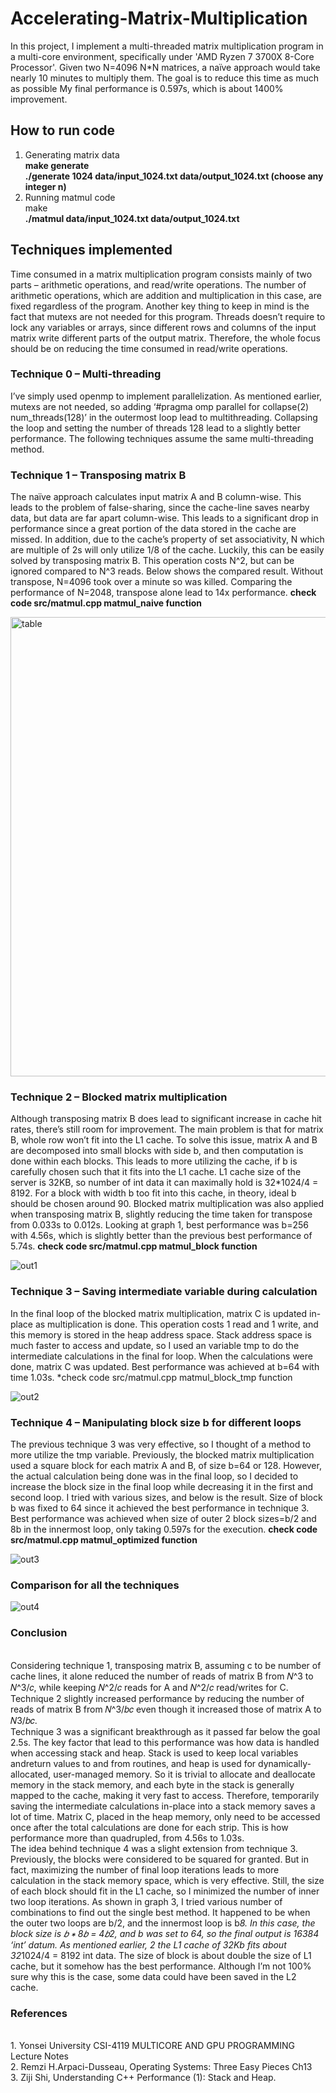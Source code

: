 # Accelerating-Matrix-Multiplication

In this project, I implement a multi-threaded matrix multiplication program in a multi-core environment, specifically under 'AMD Ryzen 7 3700X 8-Core Processor'. Given two N=4096 N*N matrices, a naïve approach would take nearly 10 minutes to multiply them. The goal is to reduce this time as much as possible My final performance is 0.597s, which is about 1400% improvement.

## How to run code
1. Generating matrix data 
<br />**make generate** 
<br />**./generate 1024 data/input_1024.txt data/output_1024.txt (choose any integer n)**
2. Running matmul code
<br />make 
<br />**./matmul data/input_1024.txt data/output_1024.txt**


## Techniques implemented
  Time consumed in a matrix multiplication program consists mainly of two parts – arithmetic operations, and read/write operations. The number of arithmetic operations, which are addition and multiplication in this case, are fixed regardless of the program. Another key thing to keep in mind is the fact that mutexs are not needed for this program. Threads doesn’t require to lock any variables or arrays, since different rows and columns of the input matrix write different parts of the output matrix. Therefore, the whole focus should be on reducing the time consumed in read/write operations.

### Technique 0 – Multi-threading
I’ve simply used openmp to implement parallelization. As mentioned earlier, mutexs are not needed, so adding ‘#pragma omp parallel for collapse(2) num_threads(128)’ in the outermost loop lead to multithreading. Collapsing the loop and setting the number of threads 128 lead to a slightly better performance. The following techniques assume the same multi-threading method.

### Technique 1 – Transposing matrix B
The naïve approach calculates input matrix A and B column-wise. This leads to the problem of false-sharing, since the cache-line saves nearby data, but data are far apart column-wise. This leads to a significant drop in performance since a great portion of the data stored in the cache are missed. In addition, due to the cache’s property of set associativity, N which are multiple of 2s will only utilize 1/8 of the cache. Luckily, this can be easily solved by transposing matrix B. This operation costs N^2, but can be ignored compared to N^3 reads. Below shows the compared result. Without transpose, N=4096 took over a minute so was killed. Comparing the performance of N=2048, transpose alone lead to 14x performance.
**check code src/matmul.cpp matmul_naive function**

<img width="735" alt="table" src="https://user-images.githubusercontent.com/59599444/114296079-2b068280-9ae4-11eb-9d64-970d1a263484.png">

### Technique 2 – Blocked matrix multiplication
Although transposing matrix B does lead to significant increase in cache hit rates, there’s still room for improvement. The main problem is that for matrix B, whole row won’t fit into the L1 cache. To solve this issue, matrix A and B are decomposed into small blocks with side b, and then computation is done within each blocks. This leads to more utilizing the cache, if b is carefully chosen such that it fits into the L1 cache. L1 cache size of the server is 32KB, so number of int data it can maximally hold is 32*1024/4 = 8192. For a block with width b too fit into this cache, in theory, ideal b should be chosen around 90. Blocked matrix multiplication was also applied when transposing matrix B, slightly reducing the time taken for transpose from 0.033s to 0.012s. Looking at graph 1, best performance was b=256 with 4.56s, which is slightly better than the previous best performance of 5.74s.
**check code src/matmul.cpp matmul_block function**

![out1](https://user-images.githubusercontent.com/59599444/114296068-1d50fd00-9ae4-11eb-9336-47e497bb9891.png)

### Technique 3 – Saving intermediate variable during calculation
In the final loop of the blocked matrix multiplication, matrix C is updated in-place as multiplication is done. This operation costs 1 read and 1 write, and this memory is stored in the heap address space. Stack address space is much faster to access and update, so I used an variable tmp to do the intermediate calculations in the final for loop. When the calculations were done, matrix C was updated. Best performance was achieved at b=64 with time 1.03s.
*check code src/matmul.cpp matmul_block_tmp function

![out2](https://user-images.githubusercontent.com/59599444/114296066-188c4900-9ae4-11eb-8036-df6ce66095c2.png)

### Technique 4 – Manipulating block size b for different loops
The previous technique 3 was very effective, so I thought of a method to more utilize the tmp variable. Previously, the blocked matrix multiplication used a square block for each matrix A and B, of size b=64 or 128. However, the actual calculation being done was in the final loop, so I decided to increase the block size in the final loop while decreasing it in the first and second loop. I tried with various sizes, and below is the result. Size of block b was fixed to 64 since it achieved the best performance in technique 3. Best performance was achieved when size of outer 2 block sizes=b/2 and 8b in the innermost loop, only taking 0.597s for the execution.
**check code src/matmul.cpp matmul_optimized function**

![out3](https://user-images.githubusercontent.com/59599444/114296063-14602b80-9ae4-11eb-9058-5c7180b8acc6.png)

### Comparison for all the techniques 
![out4](https://user-images.githubusercontent.com/59599444/114296056-0d391d80-9ae4-11eb-9fbf-82b378267c8b.png)

### Conclusion
<br />  Considering technique 1, transposing matrix B, assuming c to be number of cache lines, it alone reduced the number of reads of matrix B from 𝑁^3 to 𝑁^3/𝑐, while keeping 𝑁^2/𝑐 reads for A and 𝑁^2/𝑐 read/writes for C. Technique 2 slightly increased performance by reducing the number of reads of matrix B from 𝑁^3/𝑏𝑐 even though it increased those of matrix A to 𝑁3/𝑏𝑐.
<br />  Technique 3 was a significant breakthrough as it passed far below the goal 2.5s. The key factor that lead to this performance was how data is handled when accessing stack and heap. Stack is used to keep local variables andreturn values to and from routines, and heap is used for dynamically-allocated, user-managed memory. So it is trivial to allocate and deallocate memory in the stack memory, and each byte in the stack is generally mapped to the cache, making it very fast to access. Therefore, temporarily saving the intermediate calculations in-place into a stack memory saves a lot of time. Matrix C, placed in the heap memory, only need to be accessed once after the total calculations are done for each strip. This is how performance more than quadrupled, from 4.56s to 1.03s.
<br />  The idea behind technique 4 was a slight extension from technique 3. Previously, the blocks were considered to be squared for granted. But in fact, maximizing the number of final loop iterations leads to more calculation in the stack memory space, which is very effective. Still, the size of each block should fit in the L1 cache, so I minimized the number of inner two loop iterations. As shown in graph 3, I tried various number of combinations to find out the single best method. It happened to be when the outer two loops are b/2, and the innermost loop is b*8. In this case,
the block size is 𝑏 ∗ 8𝑏 = 4𝑏2, and b was set to 64, so the final output is 16384 ‘int’ datum. As mentioned earlier, 2
the L1 cache of 32Kb fits about 32*1024/4 = 8192 int data. The size of block is about double the size of L1 cache, but it somehow has the best performance. Although I’m not 100% sure why this is the case, some data could have been saved in the L2 cache.

### References 
<br/> 1. Yonsei University CSI-4119 MULTICORE AND GPU PROGRAMMING Lecture Notes
<br/> 2. Remzi H.Arpaci-Dusseau, Operating Systems: Three Easy Pieces Ch13
<br/> 3. Ziji Shi, Understanding C++ Performance (1): Stack and Heap.


